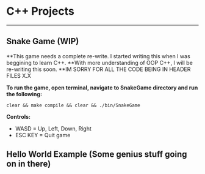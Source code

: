 # C++ Projects

----------------------------------

## Snake Game (WIP)
**This game needs a complete re-write. I started writing this when I was beggining to learn C++.
**With more understanding of OOP C++, I will be re-writing this soon.
**IM SORRY FOR ALL THE CODE BEING IN HEADER FILES X.X

**To run the game, open terminal, navigate to SnakeGame directory and run the following:**

`clear && make compile && clear && ./bin/SnakeGame`

**Controls:**
- WASD = Up, Left, Down, Right
- ESC KEY = Quit game

## Hello World Example (Some genius stuff going on in there)
